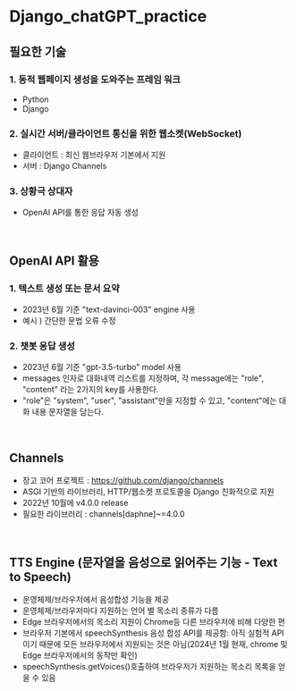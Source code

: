 # Django_chatGPT_practice

## 필요한 기술
### 1. 동적 웹페이지 생성을 도와주는 프레임 워크
 - Python
 - Django

### 2. 실시간 서버/클라이언트 통신을 위한 웹소켓(WebSocket)
 - 클라이언트 : 최신 웹브라우저 기본에서 지원
 - 서버 : Django Channels

### 3. 상황극 상대자
 - OpenAI API를 통한 응답 자동 생성

<br>

## OpenAI API 활용
### 1. 텍스트 생성 또는 문서 요약
 - 2023년 6월 기준 "text-davinci-003" engine 사용
 - 예시 ) 간단한 문법 오류 수정

### 2. 챗봇 응답 생성
 - 2023년 6월 기준 "gpt-3.5-turbo" model 사용
 - messages 인자로 대화내역 리스트를 지정하며, 각 message에는 "role", "content" 라는 2가지의 key를 사용한다.
 - "role"은 "system", "user", "assistant"만을 지정할 수 있고, "content"에는 대화 내용 문자열을 담는다.

 <br>

 ## Channels
 - 장고 코어 프로젝트 : https://github.com/django/channels
 - ASGI 기반의 라이브러리, HTTP/웹소켓 프로토콜을 Django 친화적으로 지원
 - 2022년 10월에 v4.0.0 release
 - 필요한 라이브러리 : channels[daphne]~=4.0.0

 <br>

 ## TTS Engine (문자열을 음성으로 읽어주는 기능 - Text to Speech)
 - 운영체제/브라우저에서 음성합성 기능을 제공
 - 운영체제/브라우저마다 지원하는 언어 별 목소리 종류가 다름
 - Edge 브라우저에서의 목소리 지원이 Chrome등 다른 브라우저에 비해 다양한 편
 - 브라우저 기본에서 speechSynthesis 음성 합성 API를 제공함: 아직 실험적 API이기 때문에 모든 브라우저에서 지원되는 것은 아님(2024년 1월 현재, chrome 및 Edge 브라우저에서의 동작만 확인)
 - speechSynthesis.getVoices()호출하여 브라우저가 지원하는 목소리 목록을 얻을 수 있음

